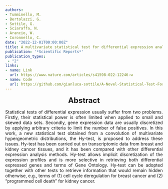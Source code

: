 ```yaml
---
authors:
- Tumminello, M.
- Bertolazzi, G.
- Sottile, G.
- Sciaraffa, N.
- Arancio, W.
- Coronnello, C.
date: "2022-12-01T00:00:00Z"
title: A multivariate statistical test for differential expression analysis
publication: '*Scientific Reports*'  
publication_types:
 - "2"
links:
- name: Link
  url: https://www.nature.com/articles/s41598-022-12246-w
- name: Code
  url: https://github.com/gianluca-sottile/A-Novel-Statistical-Test-For-Differential-Expression-Analysis
---
```


<font size="5"> <center><b> Abstract </b> </center></font>

<p style="text-align: justify;">
Statistical tests of differential expression usually suffer from two problems. Firstly, their statistical power is often limited when applied to small and skewed data sets. Secondly, gene expression data are usually discretized by applying arbitrary criteria to limit the number of false positives. In this work, a new statistical test obtained from a convolution of multivariate hypergeometric distributions, the Hy-test, is proposed to address these issues. Hy-test has been carried out on transcriptomic data from breast and kidney cancer tissues, and it has been compared with other differential expression analysis methods. Hy-test allows implicit discretization of the expression profiles and is more selective in retrieving both differential expressed genes and terms of Gene Ontology. Hy-test can be adopted together with other tests to retrieve information that would remain hidden otherwise, e.g., terms of (1) cell cycle deregulation for breast cancer﻿ and (2) “programmed cell death” for kidney cancer.
</p>
